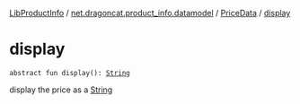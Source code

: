 [LibProductInfo](../../index.md) / [net.dragoncat.product_info.datamodel](../index.md) / [PriceData](index.md) / [display](./display.md)

# display

`abstract fun display(): `[`String`](https://kotlinlang.org/api/latest/jvm/stdlib/kotlin/-string/index.html)

display the price as a [String](https://kotlinlang.org/api/latest/jvm/stdlib/kotlin/-string/index.html)

